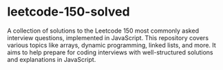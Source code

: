 # leetcode-150-solved
A collection of solutions to the Leetcode 150 most commonly asked interview questions, implemented in JavaScript. This repository covers various topics like arrays, dynamic programming, linked lists, and more. It aims to help prepare for coding interviews with well-structured solutions and explanations in JavaScript.
